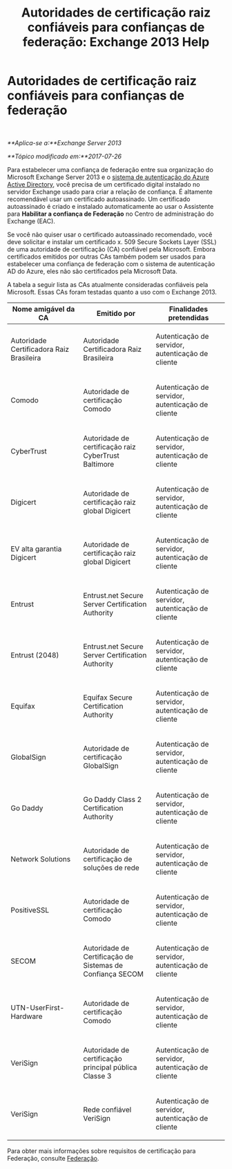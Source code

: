 ﻿---
title: 'Autoridades de certificação raiz confiáveis para confianças de federação: Exchange 2013 Help'
TOCTitle: Autoridades de certificação raiz confiáveis para confianças de federação
ms:assetid: d4224bf5-69b3-484c-8a70-4f230d3dbdd9
ms:mtpsurl: https://technet.microsoft.com/pt-br/library/Ee332350(v=EXCHG.150)
ms:contentKeyID: 50486727
ms.date: 05/22/2018
mtps_version: v=EXCHG.150
ms.translationtype: MT
---

# Autoridades de certificação raiz confiáveis para confianças de federação

 

_**Aplica-se a:**Exchange Server 2013_

_**Tópico modificado em:**2017-07-26_

Para estabelecer uma confiança de federação entre sua organização do Microsoft Exchange Server 2013 e o [sistema de autenticação do Azure Active Directory](https://go.microsoft.com/fwlink/p/?linkid=135986), você precisa de um certificado digital instalado no servidor Exchange usado para criar a relação de confiança. É altamente recomendável usar um certificado autoassinado. Um certificado autoassinado é criado e instalado automaticamente ao usar o Assistente para **Habilitar a confiança de Federação** no Centro de administração do Exchange (EAC).

Se você não quiser usar o certificado autoassinado recomendado, você deve solicitar e instalar um certificado x. 509 Secure Sockets Layer (SSL) de uma autoridade de certificação (CA) confiável pela Microsoft. Embora certificados emitidos por outras CAs também podem ser usados para estabelecer uma confiança de federação com o sistema de autenticação AD do Azure, eles não são certificados pela Microsoft Data.

A tabela a seguir lista as CAs atualmente consideradas confiáveis pela Microsoft. Essas CAs foram testadas quanto a uso com o Exchange 2013.


<table>
<colgroup>
<col style="width: 33%" />
<col style="width: 33%" />
<col style="width: 33%" />
</colgroup>
<thead>
<tr class="header">
<th>Nome amigável da CA</th>
<th>Emitido por</th>
<th>Finalidades pretendidas</th>
</tr>
</thead>
<tbody>
<tr class="odd">
<td><p>Autoridade Certificadora Raiz Brasileira</p></td>
<td><p>Autoridade Certificadora Raiz Brasileira</p></td>
<td><p>Autenticação de servidor, autenticação de cliente</p></td>
</tr>
<tr class="even">
<td><p>Comodo</p></td>
<td><p>Autoridade de certificação Comodo</p></td>
<td><p>Autenticação de servidor, autenticação de cliente</p></td>
</tr>
<tr class="odd">
<td><p>CyberTrust</p></td>
<td><p>Autoridade de certificação raiz CyberTrust Baltimore</p></td>
<td><p>Autenticação de servidor, autenticação de cliente</p></td>
</tr>
<tr class="even">
<td><p>Digicert</p></td>
<td><p>Autoridade de certificação raiz global Digicert</p></td>
<td><p>Autenticação de servidor, autenticação de cliente</p></td>
</tr>
<tr class="odd">
<td><p>EV alta garantia Digicert</p></td>
<td><p>Autoridade de certificação raiz global Digicert</p></td>
<td><p>Autenticação de servidor, autenticação de cliente</p></td>
</tr>
<tr class="even">
<td><p>Entrust</p></td>
<td><p>Entrust.net Secure Server Certification Authority</p></td>
<td><p>Autenticação de servidor, autenticação de cliente</p></td>
</tr>
<tr class="odd">
<td><p>Entrust (2048)</p></td>
<td><p>Entrust.net Secure Server Certification Authority</p></td>
<td><p>Autenticação de servidor, autenticação de cliente</p></td>
</tr>
<tr class="even">
<td><p>Equifax</p></td>
<td><p>Equifax Secure Certification Authority</p></td>
<td><p>Autenticação de servidor, autenticação de cliente</p></td>
</tr>
<tr class="odd">
<td><p>GlobalSign</p></td>
<td><p>Autoridade de certificação GlobalSign</p></td>
<td><p>Autenticação de servidor, autenticação de cliente</p></td>
</tr>
<tr class="even">
<td><p>Go Daddy</p></td>
<td><p>Go Daddy Class 2 Certification Authority</p></td>
<td><p>Autenticação de servidor, autenticação de cliente</p></td>
</tr>
<tr class="odd">
<td><p>Network Solutions</p></td>
<td><p>Autoridade de certificação de soluções de rede</p></td>
<td><p>Autenticação de servidor, autenticação de cliente</p></td>
</tr>
<tr class="even">
<td><p>PositiveSSL</p></td>
<td><p>Autoridade de certificação Comodo</p></td>
<td><p>Autenticação de servidor, autenticação de cliente</p></td>
</tr>
<tr class="odd">
<td><p>SECOM</p></td>
<td><p>Autoridade de Certificação de Sistemas de Confiança SECOM</p></td>
<td><p>Autenticação de servidor, autenticação de cliente</p></td>
</tr>
<tr class="even">
<td><p>UTN-UserFirst-Hardware</p></td>
<td><p>Autoridade de certificação Comodo</p></td>
<td><p>Autenticação de servidor, autenticação de cliente</p></td>
</tr>
<tr class="odd">
<td><p>VeriSign</p></td>
<td><p>Autoridade de certificação principal pública Classe 3</p></td>
<td><p>Autenticação de servidor, autenticação de cliente</p></td>
</tr>
<tr class="even">
<td><p>VeriSign</p></td>
<td><p>Rede confiável VeriSign</p></td>
<td><p>Autenticação de servidor, autenticação de cliente</p></td>
</tr>
</tbody>
</table>


Para obter mais informações sobre requisitos de certificação para Federação, consulte [Federação](federation-exchange-2013-help.md).


